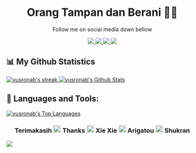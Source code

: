 <h1 align='center'>
  Orang Tampan dan Berani 👨‍💻
</h1>

<p align='center'>
 Follow me on social media down bellow
</p>

<p align='center'>
 
  <a href="https://instagram.com/yusr0nab">
    <img src="https://img.shields.io/badge/instagram-%23E4405F.svg?&style=for-the-badge&logo=instagram&logoColor=white" />        
  </a>
 <a href="https://facebook.com">
   <img src="https://img.shields.io/badge/Facebook-1877F2?style=for-the-badge&logo=facebook&logoColor=white"/>
 </a>
 <a href="https://github.com/yusronab">
   <img src="https://img.shields.io/badge/GitHub-100000?style=for-the-badge&logo=github&logoColor=white"/>
 </a>
 <a href="https://twitter.com">
   <img src="https://img.shields.io/badge/Twitter-1DA1F2?style=for-the-badge&logo=twitter&logoColor=white"/>
 </a>
  
</p>

## 📊 My Github Statistics

<a href="https://github.com/yusronab">
<img title="🔥 Get streak stats for your profile at git.io/streak-stats" alt="yusronab's streak" src="https://github-readme-streak-stats.herokuapp.com/?user=yusronab&theme=black-ice&hide_border=true&stroke=0000&background=060A0CD0"/>
</a>

<a href="https://github.com/yusronab">
<img alt="yusronab's Github Stats" src="https://github-readme-stats.vercel.app/api?username=yusronab&show_icons=true&count_private=true&theme=react&hide_border=true&bg_color=0D1117" />
</a>

## 🚀 Languages and Tools:

<a href="https://github.com/yusronab">
<img alt="yusronab's Top Languages" src="https://github-readme-stats.vercel.app/api/top-langs/?username=yusronab&langs_count=8&count_private=true&layout=compact&theme=react&hide_border=true&bg_color=0D1117" />
</a>

<h3  align='center'>
 Terimakasih <img src="https://raw.githubusercontent.com/MartinHeinz/MartinHeinz/master/wave.gif" width="20px" > Thanks <img src="https://raw.githubusercontent.com/MartinHeinz/MartinHeinz/master/wave.gif" width="20px" > Xie Xie <img src="https://raw.githubusercontent.com/MartinHeinz/MartinHeinz/master/wave.gif" width="20px" >  Arigatou <img src="https://raw.githubusercontent.com/MartinHeinz/MartinHeinz/master/wave.gif" width="20px" > Shukran
</h3>
 
<a href="https://github.com/yusronab">
    <img src="https://komarev.com/ghpvc/?username=yusronab">
</a>
